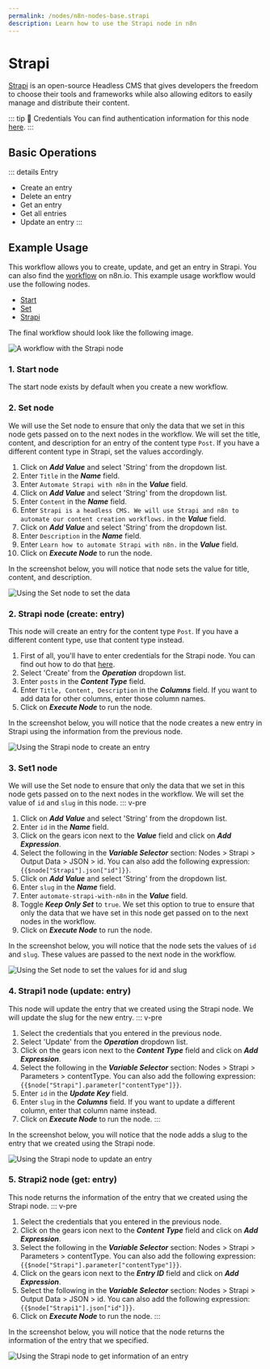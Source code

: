 ```yaml
---
permalink: /nodes/n8n-nodes-base.strapi
description: Learn how to use the Strapi node in n8n
---
```


# Strapi

[Strapi](https://www.strapi.io/)  is an open-source Headless CMS that gives developers the freedom to choose their tools and frameworks while also allowing editors to easily manage and distribute their content.

::: tip 🔑 Credentials
You can find authentication information for this node [here](../../../credentials/Strapi/README.md).
:::

## Basic Operations

::: details Entry
- Create an entry
- Delete an entry
- Get an entry
- Get all entries
- Update an entry
:::


## Example Usage

This workflow allows you to create, update, and get an entry in Strapi. You can also find the [workflow](https://n8n.io/workflows/779) on n8n.io. This example usage workflow would use the following nodes.
- [Start](../../core-nodes/Start/README.md)
- [Set](../../core-nodes/Set/README.md)
- [Strapi]()

The final workflow should look like the following image.

![A workflow with the Strapi node](./workflow.png)

### 1. Start node

The start node exists by default when you create a new workflow.

### 2. Set node

We will use the Set node to ensure that only the data that we set in this node gets passed on to the next nodes in the workflow. We will set the title, content, and description for an entry of the content type `Post`. If you have a different content type in Strapi, set the values accordingly.

1. Click on ***Add Value*** and select 'String' from the dropdown list.
2. Enter `Title` in the ***Name*** field.
3. Enter `Automate Strapi with n8n` in the ***Value*** field.
4. Click on ***Add Value*** and select 'String' from the dropdown list.
5. Enter `Content` in the ***Name*** field.
6. Enter `Strapi is a headless CMS. We will use Strapi and n8n to automate our content creation workflows.` in the ***Value*** field.
7. Click on ***Add Value*** and select 'String' from the dropdown list.
8. Enter `Description` in the ***Name*** field.
9. Enter `Learn how to automate Strapi with n8n.` in the ***Value*** field.
10. Click on ***Execute Node*** to run the node.

In the screenshot below, you will notice that node sets the value for title, content, and description.

![Using the Set node to set the data](./Set_node.png)

### 2. Strapi node (create: entry)

This node will create an entry for the content type `Post`. If you have a different content type, use that content type instead.

1. First of all, you'll have to enter credentials for the Strapi node. You can find out how to do that [here](../../../credentials/Strapi/README.md).
2. Select 'Create' from the ***Operation*** dropdown list.
3. Enter `posts` in the ***Content Type*** field.
4. Enter `Title, Content, Description` in the ***Columns*** field. If you want to add data for other columns, enter those column names.
5. Click on ***Execute Node*** to run the node.

In the screenshot below, you will notice that the node creates a new entry in Strapi using the information from the previous node.

![Using the Strapi node to create an entry](./Strapi_node.png)

### 3. Set1 node

We will use the Set node to ensure that only the data that we set in this node gets passed on to the next nodes in the workflow. We will set the value of `id` and `slug` in this node.
::: v-pre
1. Click on ***Add Value*** and select 'String' from the dropdown list.
2. Enter `id` in the ***Name*** field.
3. Click on the gears icon next to the ***Value*** field and click on ***Add Expression***.
4. Select the following in the ***Variable Selector*** section: Nodes > Strapi > Output Data > JSON > id. You can also add the following expression: `{{$node["Strapi"].json["id"]}}`.
5. Click on ***Add Value*** and select 'String' from the dropdown list.
6. Enter `slug` in the ***Name*** field.
7. Enter `automate-strapi-with-n8n` in the ***Value*** field.
8. Toggle ***Keep Only Set*** to `true`. We set this option to true to ensure that only the data that we have set in this node get passed on to the next nodes in the workflow.
9. Click on ***Execute Node*** to run the node.

In the screenshot below, you will notice that the node sets the values of `id` and `slug`. These values are passed to the next node in the workflow.

![Using the Set node to set the values for id and slug](./Set1_node.png)

### 4. Strapi1 node (update: entry)

This node will update the entry that we created using the Strapi node. We will update the slug for the new entry.
::: v-pre
1. Select the credentials that you entered in the previous node.
2. Select 'Update' from the ***Operation*** dropdown list.
3. Click on the gears icon next to the ***Content Type*** field and click on ***Add Expression***.
4. Select the following in the ***Variable Selector*** section: Nodes > Strapi > Parameters > contentType. You can also add the following expression: `{{$node["Strapi"].parameter["contentType"]}}`.
5. Enter `id` in the ***Update Key*** field.
6. Enter `slug` in the ***Columns*** field. If you want to update a different column, enter that column name instead.
7. Click on ***Execute Node*** to run the node.
:::

In the screenshot below, you will notice that the node adds a slug to the entry that we created using the Strapi node.

![Using the Strapi node to update an entry](./Strapi1_node.png)

### 5. Strapi2 node (get: entry)

This node returns the information of the entry that we created using the Strapi node.
::: v-pre
1. Select the credentials that you entered in the previous node.
2. Click on the gears icon next to the ***Content Type*** field and click on ***Add Expression***.
3. Select the following in the ***Variable Selector*** section: Nodes > Strapi > Parameters > contentType. You can also add the following expression: `{{$node["Strapi"].parameter["contentType"]}}`.
4. Click on the gears icon next to the ***Entry ID*** field and click on ***Add Expression***.
5. Select the following in the ***Variable Selector*** section: Nodes > Strapi > Output Data > JSON > id. You can also add the following expression: `{{$node["Strapi1"].json["id"]}}`.
6. Click on ***Execute Node*** to run the node.
:::

In the screenshot below, you will notice that the node returns the information of the entry that we specified.

![Using the Strapi node to get information of an entry](./Strapi2_node.png)
